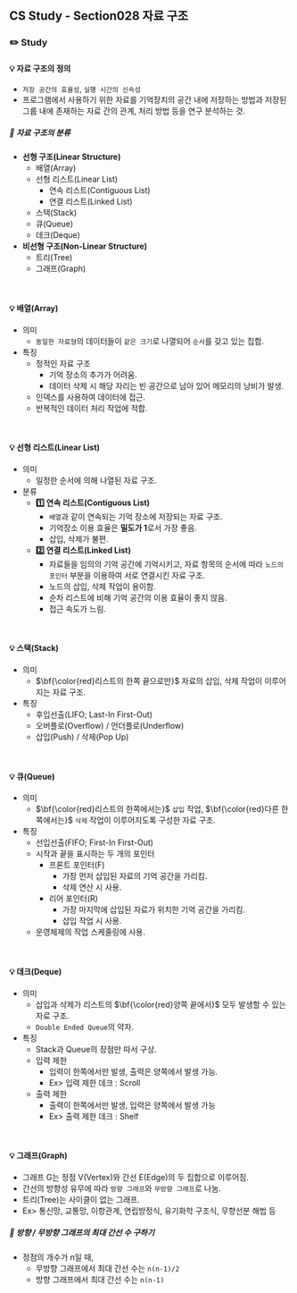 ## CS Study - Section028 자료 구조
### ✏️ Study
#### 💡 자료 구조의 정의
- `저장 공간의 효율성`, `실행 시간의 신속성`
- 프로그램에서 사용하기 위한 자료를 기억장치의 공간 내에 저장하는 방법과 저장된 그룹 내에 존재하는 자료 간의 관계, 처리 방법 등을 연구 분석하는 것.
##### 🔖 자료 구조의 분류
- **선형 구조(Linear Structure)**
  - 배열(Array)
  - 선형 리스트(Linear List)
    - 연속 리스트(Contiguous List)
    - 연결 리스트(Linked List)
  - 스택(Stack)
  - 큐(Queue)
  - 데크(Deque)
- **비선형 구조(Non-Linear Structure)**
  - 트리(Tree)
  - 그래프(Graph)
<br>

#### 💡 배열(Array)
- 의미
  - `동일한 자료형`의 데이터들이 `같은 크기`로 나열되어 `순서`를 갖고 있는 집합.
- 특징
  - 정적인 자료 구조
    - 기억 장소의 추가가 어려움.
    - 데이터 삭제 시 해당 자리는 빈 공간으로 남아 있어 메모리의 낭비가 발생.
  - 인덱스를 사용하여 데이터에 접근.
  - 반복적인 데이터 처리 작업에 적합.
<br>

#### 💡 선형 리스트(Linear List)
- 의미
  - 일정한 순서에 의해 나열된 자료 구조.
- 분류
  - **1️⃣ 연속 리스트(Contiguous List)**
    - `배열`과 같이 연속되는 기억 장소에 저장되는 자료 구조.
    - 기억장소 이용 효율은 **밀도가 1**로서 가장 좋음.
    - 삽입, 삭제가 불편.
  - **2️⃣ 연결 리스트(Linked List)**
    - 자료들을 임의의 기억 공간에 기억시키고, 자료 항목의 순서에 따라 `노드의 포인터` 부분을 이용하여 서로 연결시킨 자료 구조.
    - 노드의 삽입, 삭제 작업이 용이함.
    - 순차 리스트에 비해 기억 공간의 이용 효율이 좋지 않음.
    - 접근 속도가 느림.
<br>

#### 💡 스택(Stack)
- 의미
  - <span>$\bf{\color{red}리스트의 한쪽 끝으로만}$</span> 자료의 삽입, 삭제 작업이 이루어지는 자료 구조.
- 특징
  - 후입선출(LIFO; Last-In First-Out)
  - 오버플로(Overflow) / 언더플로(Underflow)
  - 삽입(Push) / 삭제(Pop Up)
<br>

#### 💡 큐(Queue)
- 의미
  - <span>$\bf{\color{red}리스트의 한쪽에서는}$</span> `삽입` 작업, <span>$\bf{\color{red}다른 한쪽에서는}$</span> `삭제` 작업이 이루어지도록 구성한 자료 구조.
- 특징
  - 선입선출(FIFO; First-In First-Out)
  - 시작과 끝을 표시하는 두 개의 포인터
    - 프론트 포인터(F)
      - 가장 먼저 삽입된 자료의 기억 공간을 가리킴.
      - 삭제 연산 시 사용.
    - 리어 포인터(R)
      - 가장 마지막에 삽입된 자료가 위치한 기억 공간을 가리킴.
      - 삽입 작업 시 사용.
  - 운영체제의 작업 스케줄링에 사용.
<br>

#### 💡 데크(Deque)
- 의미
  - 삽입과 삭제가 리스트의 <span>$\bf{\color{red}양쪽 끝에서}$</span> 모두 발생할 수 있는 자료 구조.
  - `Double Ended Queue`의 약자.
- 특징
  - Stack과 Queue의 장점만 따서 구상.
  - 입력 제한
    - 입력이 한쪽에서만 발생, 출력은 양쪽에서 발생 가능.
    - Ex> 입력 제한 데크 : Scroll
  - 출력 제한
    - 출력이 한쪽에서만 발생, 입력은 양쪽에서 발생 가능
    - Ex> 출력 제한 데크 : Shelf
<br>

#### 💡 그래프(Graph)
- 그래프 G는 정점 V(Vertex)와 간선 E(Edge)의 두 집합으로 이루어짐.
- 간선의 방향성 유무에 따라 `방향 그래프`와 `무방향 그래프`로 나눔.
- 트리(Tree)는 사이클이 없는 그래프.
- Ex> 통신망, 교통망, 이항관계, 연립방정식, 유기화학 구조식, 무향선분 해법 등

##### 🔖 방향 / 무방향 그래프의 최대 간선 수 구하기
- 정점의 개수가 n일 때, 
  - 무방향 그래프에서 최대 간선 수는 `n(n-1)/2`
  - 방향 그래프에서 최대 간선 수는 `n(n-1)`
<br>